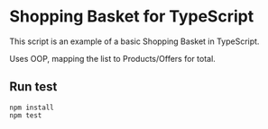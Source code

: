 # Shopping Basket for TypeScript

This script is an example of a basic Shopping Basket in TypeScript.

Uses OOP, mapping the list to Products/Offers for total.

## Run test

```
npm install
npm test
```
